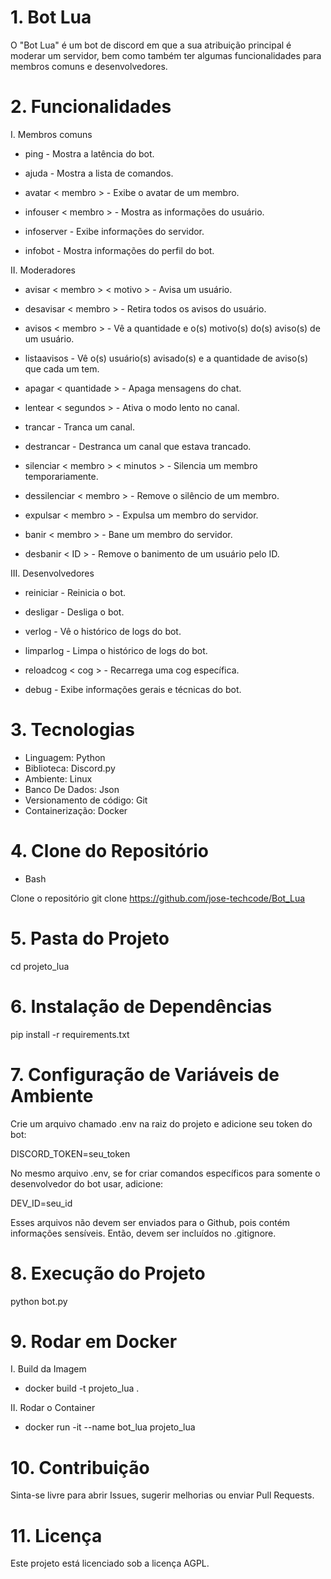 # 1. Bot Lua

O "Bot Lua" é um bot de discord em que a sua atribuição principal é moderar um servidor, bem como também ter algumas funcionalidades para membros comuns e desenvolvedores.

# 2. Funcionalidades

I. Membros comuns

- ping - Mostra a latência do bot.

- ajuda - Mostra a lista de comandos.

- avatar < membro > - Exibe o avatar de um membro.

- infouser < membro > - Mostra as informações do usuário.

- infoserver - Exibe informações do servidor.

- infobot - Mostra informações do perfil do bot.

II. Moderadores

- avisar < membro > < motivo > - Avisa um usuário.

- desavisar < membro > - Retira todos os avisos do usuário.

- avisos < membro > - Vê a quantidade e o(s) motivo(s) do(s) aviso(s) de um usuário.

- listaavisos - Vê o(s) usuário(s) avisado(s) e a quantidade de aviso(s) que cada um tem.

- apagar < quantidade > - Apaga mensagens do chat.

- lentear < segundos > - Ativa o modo lento no canal.

- trancar - Tranca um canal.

- destrancar - Destranca um canal que estava trancado.

- silenciar < membro > < minutos > - Silencia um membro temporariamente.

- dessilenciar < membro > - Remove o silêncio de um membro.

- expulsar < membro > - Expulsa um membro do servidor.

- banir < membro > - Bane um membro do servidor.

- desbanir < ID > - Remove o banimento de um usuário pelo ID.

III. Desenvolvedores

- reiniciar - Reinicia o bot.

- desligar - Desliga o bot.

- verlog - Vê o histórico de logs do bot.

- limparlog - Limpa o histórico de logs do bot.

- reloadcog < cog > - Recarrega uma cog específica.

- debug - Exibe informações gerais e técnicas do bot.

# 3. Tecnologias

- Linguagem: Python
- Biblioteca: Discord.py
- Ambiente: Linux
- Banco De Dados: Json
- Versionamento de código: Git
- Containerização: Docker

# 4. Clone do Repositório

- Bash

Clone o repositório
git clone https://github.com/jose-techcode/Bot_Lua

# 5. Pasta do Projeto

cd projeto_lua

# 6. Instalação de Dependências

pip install -r requirements.txt

# 7. Configuração de Variáveis de Ambiente

Crie um arquivo chamado .env na raiz do projeto e adicione seu token do bot:

DISCORD_TOKEN=seu_token

No mesmo arquivo .env, se for criar comandos específicos para somente o desenvolvedor do bot usar, adicione:

DEV_ID=seu_id

Esses arquivos não devem ser enviados para o Github, pois contém informações sensíveis. Então, devem ser incluídos no .gitignore.

# 8. Execução do Projeto

python bot.py

# 9. Rodar em Docker

I. Build da Imagem
- docker build -t projeto_lua .

II. Rodar o Container
- docker run -it --name bot_lua projeto_lua

# 10. Contribuição

Sinta-se livre para abrir Issues, sugerir melhorias ou enviar Pull Requests.

# 11. Licença

Este projeto está licenciado sob a licença AGPL.
